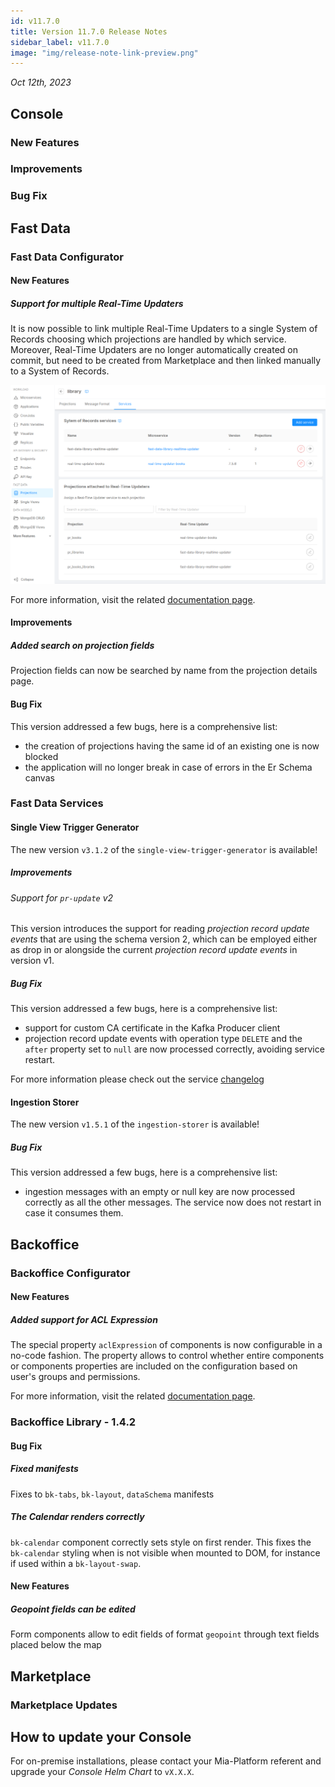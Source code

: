 ```yaml
---
id: v11.7.0
title: Version 11.7.0 Release Notes
sidebar_label: v11.7.0
image: "img/release-note-link-preview.png"
---
```


_Oct 12th, 2023_

## Console

### New Features

### Improvements

### Bug Fix

## Fast Data

### Fast Data Configurator

#### New Features

##### Support for multiple Real-Time Updaters

It is now possible to link multiple Real-Time Updaters to a single System of Records choosing which projections are handled by which service. Moreover, Real-Time Updaters are no longer automatically created on commit, but need to be created from Marketplace and then linked manually to a System of Records.

![Example the new projection "Services" page](./img/v11.7.0/realtime-updater-service-page.png)

For more information, visit the related [documentation page](/fast_data/configuration/realtime_updater.md).

#### Improvements

##### Added search on projection fields

Projection fields can now be searched by name from the projection details page.

#### Bug Fix

This version addressed a few bugs, here is a comprehensive list:
- the creation of projections having the same id of an existing one is now blocked
- the application will no longer break in case of errors in the Er Schema canvas

### Fast Data Services

#### Single View Trigger Generator

The new version `v3.1.2` of the `single-view-trigger-generator` is available!

##### Improvements

###### Support for `pr-update` v2

This version introduces the support for reading _projection record update events_ that are using the schema version 2, which
can be employed either as drop in or alongside the current _projection record update events_ in version v1.

##### Bug Fix

This version addressed a few bugs, here is a comprehensive list:

* support for custom CA certificate in the Kafka Producer client
* projection record update events with operation type `DELETE` and the `after` property set to `null` are now processed correctly, avoiding service restart.

For more information please check out the service [changelog](/runtime_suite/single-view-trigger-generator/changelog.md)

#### Ingestion Storer

The new version `v1.5.1` of the `ingestion-storer` is available!

##### Bug Fix

This version addressed a few bugs, here is a comprehensive list:

* ingestion messages with an empty or null key are now processed correctly as all the other messages. The service now does not restart in case it consumes them. 

## Backoffice

### Backoffice Configurator

#### New Features

##### Added support for ACL Expression

The special property `aclExpression` of components is now configurable in a no-code fashion. The property allows to control whether entire components or components properties are included on the configuration based on user's groups and permissions.

For more information, visit the related [documentation page](/business_suite/backoffice-configurator/20_structure.md#acl-expression).

### Backoffice Library - 1.4.2

#### Bug Fix

##### Fixed manifests
Fixes to `bk-tabs`, `bk-layout`, `dataSchema` manifests

##### The Calendar renders correctly
`bk-calendar` component correctly sets style on first render. This fixes the `bk-calendar` styling when is not visible when mounted to DOM, for instance if used within a `bk-layout-swap`.

#### New Features

##### Geopoint fields can be edited
Form components allow to edit fields of format `geopoint` through text fields placed below the map

## Marketplace

### Marketplace Updates

## How to update your Console

For on-premise installations, please contact your Mia-Platform referent and upgrade your _Console Helm Chart_ to `vX.X.X`.

